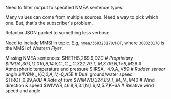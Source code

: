 Need to filter output to specified NMEA sentence types.

Many values can come from multiple sources. Need a way to pick which one.
But, that's the subscriber's problem.

Refactor JSON packet to something less verbose.

Need to include MMSI in topic. E.g, `nmea/368323170/HDT`, where `368323170` is
the MMSI of _Western Flyer_.

Missing NMEA sentences:
$HETHS,269.9,D*2C                   # Proprietary
$IIMDA,30.1,I,1.019,B,14.8,C,,C,,,,C,322.79,T,,M,3.09,N,1.59,M*26 # Atmospheric temperature and pressure
$IIRSA,-4.9,A,,V*59                 # Rudder sensor angle
$IIVBW,,,V,0,0,A,,V,-0,A*5E         # Dual ground/water speed
$TIROT,0.99,A*0B                    # Rate of turn
$WIMWD,324.89,T,,M,,N,,M*40         # Wind direction & speed
$WIVWR,46.8,R,3.1,N,1.6,M,5.7,K*6A  # Relative wind speed and angle
